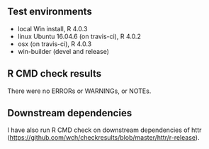 ## Test environments
* local Win install, R 4.0.3
* linux Ubuntu 16.04.6 (on travis-ci), R 4.0.2
* osx (on travis-ci), R 4.0.3
* win-builder (devel and release)

## R CMD check results
There were no ERRORs or WARNINGs, or NOTEs. 

## Downstream dependencies
I have also run R CMD check on downstream dependencies of httr 
(https://github.com/wch/checkresults/blob/master/httr/r-release). 